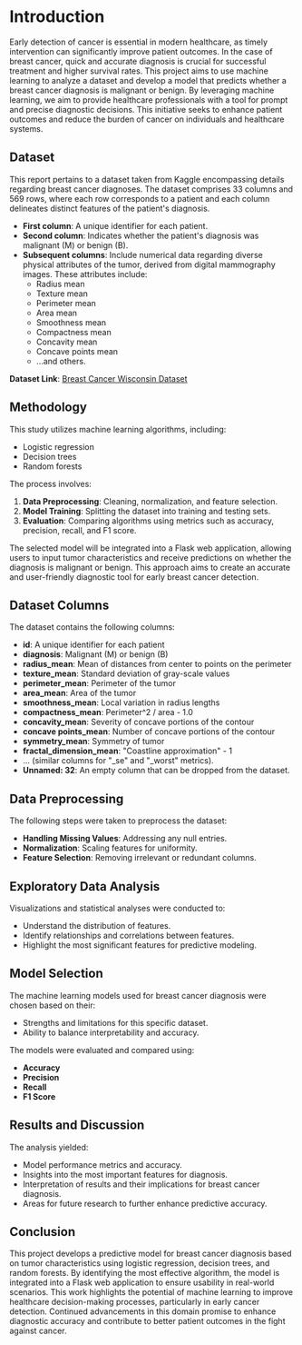 # Introduction

Early detection of cancer is essential in modern healthcare, as timely intervention can significantly improve patient outcomes. In the case of breast cancer, quick and accurate diagnosis is crucial for successful treatment and higher survival rates. This project aims to use machine learning to analyze a dataset and develop a model that predicts whether a breast cancer diagnosis is malignant or benign. By leveraging machine learning, we aim to provide healthcare professionals with a tool for prompt and precise diagnostic decisions. This initiative seeks to enhance patient outcomes and reduce the burden of cancer on individuals and healthcare systems.

## Dataset

This report pertains to a dataset taken from Kaggle encompassing details regarding breast cancer diagnoses. The dataset comprises 33 columns and 569 rows, where each row corresponds to a patient and each column delineates distinct features of the patient's diagnosis.

- **First column**: A unique identifier for each patient.  
- **Second column**: Indicates whether the patient's diagnosis was malignant (M) or benign (B).  
- **Subsequent columns**: Include numerical data regarding diverse physical attributes of the tumor, derived from digital mammography images. These attributes include:
    - Radius mean
    - Texture mean
    - Perimeter mean
    - Area mean
    - Smoothness mean
    - Compactness mean
    - Concavity mean
    - Concave points mean
    - ...and others.

**Dataset Link**: [Breast Cancer Wisconsin Dataset](https://www.kaggle.com/datasets/uciml/breast-cancer-wisconsin-data)

## Methodology

This study utilizes machine learning algorithms, including:
- Logistic regression  
- Decision trees  
- Random forests  

The process involves:
1. **Data Preprocessing**: Cleaning, normalization, and feature selection.
2. **Model Training**: Splitting the dataset into training and testing sets.
3. **Evaluation**: Comparing algorithms using metrics such as accuracy, precision, recall, and F1 score.

The selected model will be integrated into a Flask web application, allowing users to input tumor characteristics and receive predictions on whether the diagnosis is malignant or benign. This approach aims to create an accurate and user-friendly diagnostic tool for early breast cancer detection.

## Dataset Columns

The dataset contains the following columns:

- **id**: A unique identifier for each patient  
- **diagnosis**: Malignant (M) or benign (B)  
- **radius_mean**: Mean of distances from center to points on the perimeter  
- **texture_mean**: Standard deviation of gray-scale values  
- **perimeter_mean**: Perimeter of the tumor  
- **area_mean**: Area of the tumor  
- **smoothness_mean**: Local variation in radius lengths  
- **compactness_mean**: Perimeter^2 / area - 1.0  
- **concavity_mean**: Severity of concave portions of the contour  
- **concave points_mean**: Number of concave portions of the contour  
- **symmetry_mean**: Symmetry of tumor  
- **fractal_dimension_mean**: "Coastline approximation" - 1  
- ... (similar columns for "_se" and "_worst" metrics).  
- **Unnamed: 32**: An empty column that can be dropped from the dataset.

## Data Preprocessing

The following steps were taken to preprocess the dataset:
- **Handling Missing Values**: Addressing any null entries.
- **Normalization**: Scaling features for uniformity.
- **Feature Selection**: Removing irrelevant or redundant columns.

## Exploratory Data Analysis

Visualizations and statistical analyses were conducted to:
- Understand the distribution of features.
- Identify relationships and correlations between features.
- Highlight the most significant features for predictive modeling.

## Model Selection

The machine learning models used for breast cancer diagnosis were chosen based on their:
- Strengths and limitations for this specific dataset.
- Ability to balance interpretability and accuracy.  

The models were evaluated and compared using:
- **Accuracy**
- **Precision**
- **Recall**
- **F1 Score**

## Results and Discussion

The analysis yielded:
- Model performance metrics and accuracy.
- Insights into the most important features for diagnosis.
- Interpretation of results and their implications for breast cancer diagnosis.
- Areas for future research to further enhance predictive accuracy.

## Conclusion

This project develops a predictive model for breast cancer diagnosis based on tumor characteristics using logistic regression, decision trees, and random forests. By identifying the most effective algorithm, the model is integrated into a Flask web application to ensure usability in real-world scenarios. This work highlights the potential of machine learning to improve healthcare decision-making processes, particularly in early cancer detection. Continued advancements in this domain promise to enhance diagnostic accuracy and contribute to better patient outcomes in the fight against cancer.

